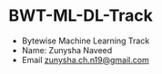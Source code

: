 # BWT-ML-DL-Track

- Bytewise Machine Learning Track 
- Name: Zunysha Naveed 
- Email zunysha.ch.n19@gmail.com 
